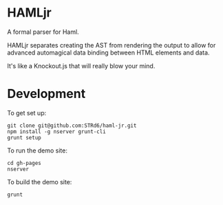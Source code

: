 HAMLjr
======

A formal parser for Haml.

HAMLjr separates creating the AST from rendering the output to allow for
advanced automagical data binding between HTML elements and data.

It's like a Knockout.js that will really blow your mind.

Development
===========

To get set up:

    git clone git@github.com:STRd6/haml-jr.git
    npm install -g nserver grunt-cli
    grunt setup

To run the demo site:

    cd gh-pages
    nserver

To build the demo site:

    grunt
